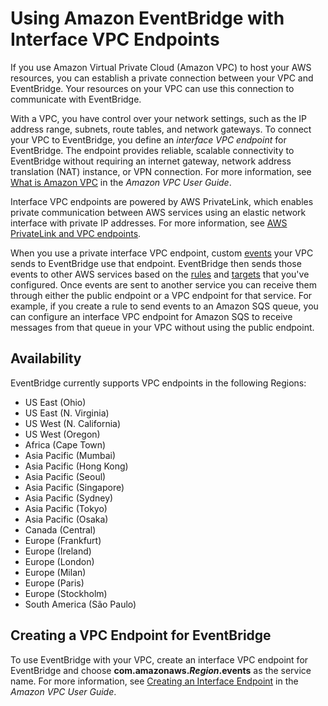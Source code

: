 # Using Amazon EventBridge with Interface VPC Endpoints<a name="eb-related-service-vpc"></a>

If you use Amazon Virtual Private Cloud \(Amazon VPC\) to host your AWS resources, you can establish a private connection between your VPC and EventBridge\. Your resources on your VPC can use this connection to communicate with EventBridge\.

With a VPC, you have control over your network settings, such as the IP address range, subnets, route tables, and network gateways\. To connect your VPC to EventBridge, you define an *interface VPC endpoint* for EventBridge\. The endpoint provides reliable, scalable connectivity to EventBridge without requiring an internet gateway, network address translation \(NAT\) instance, or VPN connection\. For more information, see [What is Amazon VPC](https://docs.aws.amazon.com/vpc/latest/userguide/) in the *Amazon VPC User Guide*\.

Interface VPC endpoints are powered by AWS PrivateLink, which enables private communication between AWS services using an elastic network interface with private IP addresses\. For more information, see [AWS PrivateLink and VPC endpoints](https://docs.aws.amazon.com/vpc/latest/userguide/endpoint-services-overview.html)\.

When you use a private interface VPC endpoint, custom [events](eb-events.md) your VPC sends to EventBridge use that endpoint\. EventBridge then sends those events to other AWS services based on the [rules](eb-rules.md) and [targets](eb-targets.md) that you've configured\. Once events are sent to another service you can receive them through either the public endpoint or a VPC endpoint for that service\. For example, if you create a rule to send events to an Amazon SQS queue, you can configure an interface VPC endpoint for Amazon SQS to receive messages from that queue in your VPC without using the public endpoint\. 

## Availability<a name="eb-interface-VPC-availability"></a>

EventBridge currently supports VPC endpoints in the following Regions:
+ US East \(Ohio\)
+ US East \(N\. Virginia\)
+ US West \(N\. California\)
+ US West \(Oregon\)
+ Africa \(Cape Town\)
+ Asia Pacific \(Mumbai\)
+ Asia Pacific \(Hong Kong\)
+ Asia Pacific \(Seoul\)
+ Asia Pacific \(Singapore\)
+ Asia Pacific \(Sydney\)
+ Asia Pacific \(Tokyo\)
+ Asia Pacific \(Osaka\)
+ Canada \(Central\)
+ Europe \(Frankfurt\)
+ Europe \(Ireland\)
+ Europe \(London\)
+ Europe \(Milan\)
+ Europe \(Paris\)
+ Europe \(Stockholm\)
+ South America \(São Paulo\)

## Creating a VPC Endpoint for EventBridge<a name="eb-create-VPC-endpoint"></a>

To use EventBridge with your VPC, create an interface VPC endpoint for EventBridge and choose **com\.amazonaws\.*Region*\.events** as the service name\. For more information, see [Creating an Interface Endpoint](https://docs.aws.amazon.com/vpc/latest/userguide/vpce-interface.html#create-interface-endpoint.html) in the *Amazon VPC User Guide*\.